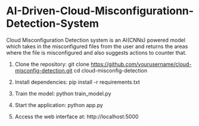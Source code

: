 # AI-Driven-Cloud-Misconfigurationn-Detection-System
Cloud Misconfiguration Detection system is an AI(CNNs) powered model which takes in the misconfigured files from the user and returns the areas where the file is misconfigured and also suggests actions to counter that.

1. Clone the repository:
   git clone https://github.com/yourusername/cloud-misconfig-detection.git
   cd cloud-misconfig-detection

2. Install dependencies:
   pip install -r requirements.txt

3. Train the model:
   python train_model.py

4. Start the application:
   python app.py

5. Access the web interface at:
   http://localhost:5000

